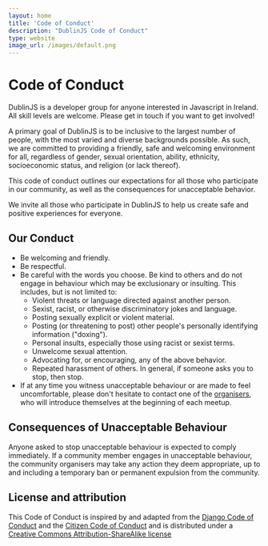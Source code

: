 ```yaml
---
layout: home
title: 'Code of Conduct'
description: "DublinJS Code of Conduct"
type: website
image_url: /images/default.png
---
```

# Code of Conduct
DublinJS is a developer group for anyone interested in Javascript in Ireland. All skill levels are welcome. Please get in touch if you want to get involved!

A primary goal of DublinJS is to be inclusive to the largest number of people, with the most varied and diverse backgrounds possible. As such, we are committed to providing a friendly, safe and welcoming environment for all, regardless of gender, sexual orientation, ability, ethnicity, socioeconomic status, and religion (or lack thereof).

This code of conduct outlines our expectations for all those who participate in our community, as well as the consequences for unacceptable behavior.

We invite all those who participate in DublinJS to help us create safe and positive experiences for everyone.

## Our Conduct
 - Be welcoming and friendly.
 - Be respectful.
 - Be careful with the words you choose. Be kind to others and do not engage in behaviour which may be exclusionary or insulting. This includes, but is not limited to: 
   - Violent threats or language directed against another person.
   - Sexist, racist, or otherwise discriminatory jokes and language.
   - Posting sexually explicit or violent material.
   - Posting (or threatening to post) other people's personally identifying information ("doxing").
   - Personal insults, especially those using racist or sexist terms.
   - Unwelcome sexual attention.
   - Advocating for, or encouraging, any of the above behavior.
   - Repeated harassment of others. In general, if someone asks you to stop, then stop.
 - If at any time you witness unacceptable behaviour or are made to feel uncomfortable, please don't hesitate to contact one of the [organisers](http://www.meetup.com/DublinJS/members/?op=leaders), who will introduce themselves at the beginning of each meetup.

## Consequences of Unacceptable Behaviour
Anyone asked to stop unacceptable behaviour is expected to comply immediately. If a community member engages in unacceptable behaviour, the community organisers may take any action they deem appropriate, up to and including a temporary ban or permanent expulsion from the community.

## License and attribution
This Code of Conduct is inspired by and adapted from the [Django Code of Conduct](https://www.djangoproject.com/conduct/) and the [Citizen Code of Conduct](http://citizencodeofconduct.org/) and is distributed under a [Creative Commons Attribution-ShareAlike license](http://creativecommons.org/licenses/by-sa/3.0/)

